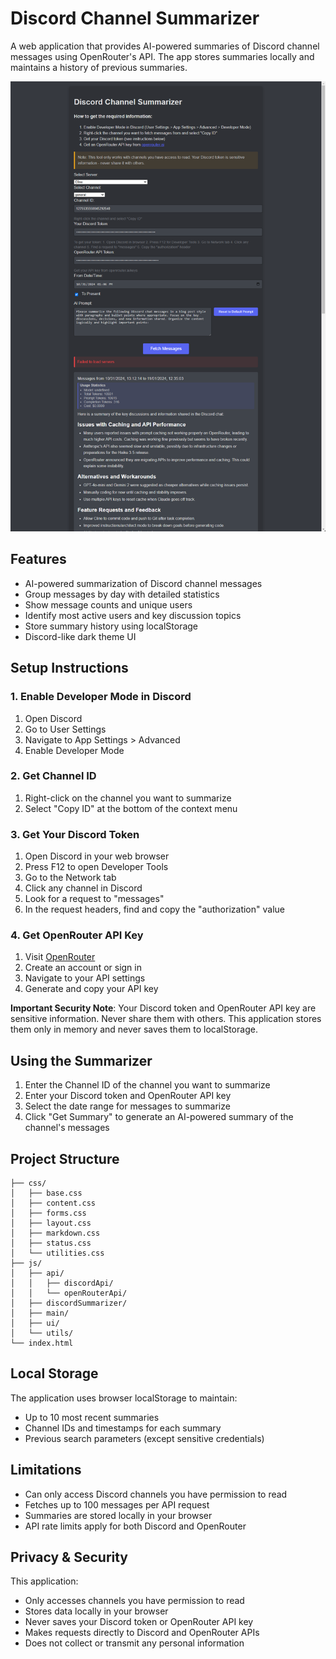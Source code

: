 # Discord Channel Summarizer

A web application that provides AI-powered summaries of Discord channel messages using OpenRouter's API. The app stores summaries locally and maintains a history of previous summaries.

![Discord Channel Summarizer Preview](img/chrome_nrPEax1TXt.png)

## Features

- AI-powered summarization of Discord channel messages
- Group messages by day with detailed statistics
- Show message counts and unique users
- Identify most active users and key discussion topics
- Store summary history using localStorage
- Discord-like dark theme UI

## Setup Instructions

### 1. Enable Developer Mode in Discord

1. Open Discord
2. Go to User Settings
3. Navigate to App Settings > Advanced
4. Enable Developer Mode

### 2. Get Channel ID

1. Right-click on the channel you want to summarize
2. Select "Copy ID" at the bottom of the context menu

### 3. Get Your Discord Token

1. Open Discord in your web browser
2. Press F12 to open Developer Tools
3. Go to the Network tab
4. Click any channel in Discord
5. Look for a request to "messages"
6. In the request headers, find and copy the "authorization" value

### 4. Get OpenRouter API Key

1. Visit [OpenRouter](https://openrouter.ai/)
2. Create an account or sign in
3. Navigate to your API settings
4. Generate and copy your API key

**Important Security Note**: Your Discord token and OpenRouter API key are sensitive information. Never share them with others. This application stores them only in memory and never saves them to localStorage.

## Using the Summarizer

1. Enter the Channel ID of the channel you want to summarize
2. Enter your Discord token and OpenRouter API key
3. Select the date range for messages to summarize
4. Click "Get Summary" to generate an AI-powered summary of the channel's messages

## Project Structure

```
├── css/
│   ├── base.css
│   ├── content.css
│   ├── forms.css
│   ├── layout.css
│   ├── markdown.css
│   ├── status.css
│   └── utilities.css
├── js/
│   ├── api/
│   │   ├── discordApi/
│   │   └── openRouterApi/
│   ├── discordSummarizer/
│   ├── main/
│   ├── ui/
│   └── utils/
└── index.html
```

## Local Storage

The application uses browser localStorage to maintain:
- Up to 10 most recent summaries
- Channel IDs and timestamps for each summary
- Previous search parameters (except sensitive credentials)

## Limitations

- Can only access Discord channels you have permission to read
- Fetches up to 100 messages per API request
- Summaries are stored locally in your browser
- API rate limits apply for both Discord and OpenRouter

## Privacy & Security

This application:
- Only accesses channels you have permission to read
- Stores data locally in your browser
- Never saves your Discord token or OpenRouter API key
- Makes requests directly to Discord and OpenRouter APIs
- Does not collect or transmit any personal information
